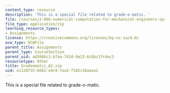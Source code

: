```yaml
---
content_type: resource
description: 'This is a special file related to grade-o-matic. '
file: /courses/2-086-numerical-computation-for-mechanical-engineers-spring-2013/e1120735b6b2e4c97aa2f182c18aeaa1_Gradeomatic_A2.zip
file_type: application/zip
learning_resource_types:
- Assignments
license: https://creativecommons.org/licenses/by-nc-sa/4.0/
ocw_type: OCWFile
parent_title: Assignments
parent_type: CourseSection
parent_uid: ad2666c1-b7aa-741d-9a13-6cbbc1fc4ec3
resourcetype: Other
title: Gradeomatic_A2.zip
uid: e1120735-b6b2-e4c9-7aa2-f182c18aeaa1
---
```

This is a special file related to grade-o-matic. 